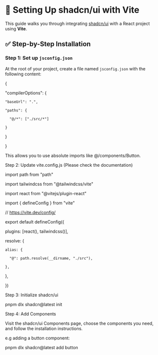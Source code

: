 # 🧱 Setting Up shadcn/ui with Vite

This guide walks you through integrating [shadcn/ui](https://ui.shadcn.com) with a React project using **Vite**.


## ✅ Step-by-Step Installation

### Step 1: Set up `jsconfig.json`

At the root of your project, create a file named `jsconfig.json` with the following content:


{

  "compilerOptions": {

    "baseUrl": ".",

    "paths": {

      "@/*": ["./src/*"]

    }

  }

}

This allows you to use absolute imports like @/components/Button.


Step 2: Update vite.config.js    (Please check the documentation)

import path from "path"

import tailwindcss from "@tailwindcss/vite"

import react from "@vitejs/plugin-react"

import { defineConfig } from "vite"


// https://vite.dev/config/

export default defineConfig({

  plugins: [react(), tailwindcss()],

  resolve: {

    alias: {

      "@": path.resolve(__dirname, "./src"),

    },

  },

})




Step 3: Initialize shadcn/ui 

pnpm dlx shadcn@latest init



Step 4: Add Components 

Visit the shadcn/ui Components page, choose the components you need, and follow the installation instructions.

e.g adding a button component:

pnpm dlx shadcn@latest add button
